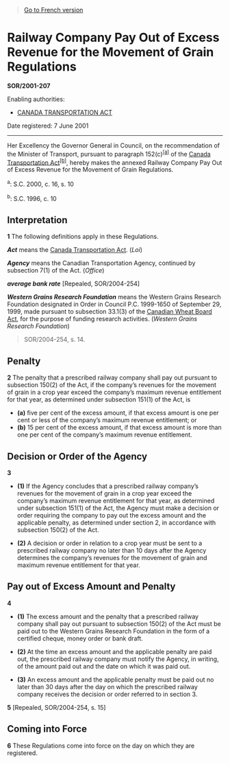 > [Go to French version](/fr/Règlements/Décrets,%20ordonnances%20et%20règlements%20statutaires/2001/207.md)

# Railway Company Pay Out of Excess Revenue for the Movement of Grain Regulations

**SOR/2001-207**

Enabling authorities: 
- [CANADA TRANSPORTATION ACT](/en/Acts/Statutes%20of%20Canada/1996/c.%2010.md)

Date registered: 7 June 2001

----------

Her Excellency the Governor General in Council, on the recommendation of the Minister of Transport, pursuant to paragraph 152(c)<sup><a href='#footnotea'>[a]</a></sup> of the [Canada Transportation Act](/en/Acts/Statutes%20of%20Canada/1996/c.%2010.md)<sup><a href='#footnoteb'>[b]</a></sup>, hereby makes the annexed Railway Company Pay Out of Excess Revenue for the Movement of Grain Regulations.

<a name='footnotea'><sup>a</sup></a>: S.C. 2000, c. 16, s. 10<br />

<a name='footnoteb'><sup>b</sup></a>: S.C. 1996, c. 10<br />




## Interpretation


**1** The following definitions apply in these Regulations.

***Act*** means the [Canada Transportation Act](/en/Acts/Statutes%20of%20Canada/1996/c.%2010.md). (*Loi*)

***Agency*** means the Canadian Transportation Agency, continued by subsection 7(1) of the Act. (*Office*)

***average bank rate*** [Repealed, SOR/2004-254]

***Western Grains Research Foundation*** means the Western Grains Research Foundation designated in Order in Council P.C. 1999-1650 of September 29, 1999, made pursuant to subsection 33.1(3) of the [Canadian Wheat Board Act](/en/Acts/Revised%20Statutes%20of%20Canada/C/C-24.md), for the purpose of funding research activities. (*Western Grains Research Foundation*)
> SOR/2004-254, s. 14.





## Penalty


**2** The penalty that a prescribed railway company shall pay out pursuant to subsection 150(2) of the Act, if the company’s revenues for the movement of grain in a crop year exceed the company’s maximum revenue entitlement for that year, as determined under subsection 151(1) of the Act, is
- **(a)** five per cent of the excess amount, if that excess amount is one per cent or less of the company’s maximum revenue entitlement; or
- **(b)** 15 per cent of the excess amount, if that excess amount is more than one per cent of the company’s maximum revenue entitlement.




## Decision or Order of the Agency


**3** 

- **(1)** If the Agency concludes that a prescribed railway company’s revenues for the movement of grain in a crop year exceed the company’s maximum revenue entitlement for that year, as determined under subsection 151(1) of the Act, the Agency must make a decision or order requiring the company to pay out the excess amount and the applicable penalty, as determined under section 2, in accordance with subsection 150(2) of the Act.

- **(2)** A decision or order in relation to a crop year must be sent to a prescribed railway company no later than 10 days after the Agency determines the company’s revenues for the movement of grain and maximum revenue entitlement for that year.




## Pay out of Excess Amount and Penalty


**4** 

- **(1)** The excess amount and the penalty that a prescribed railway company shall pay out pursuant to subsection 150(2) of the Act must be paid out to the Western Grains Research Foundation in the form of a certified cheque, money order or bank draft.

- **(2)** At the time an excess amount and the applicable penalty are paid out, the prescribed railway company must notify the Agency, in writing, of the amount paid out and the date on which it was paid out.

- **(3)** An excess amount and the applicable penalty must be paid out no later than 30 days after the day on which the prescribed railway company receives the decision or order referred to in section 3.



**5**  [Repealed, SOR/2004-254, s. 15]




## Coming into Force


**6** These Regulations come into force on the day on which they are registered.


